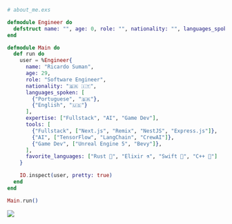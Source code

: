 ```elixir
# about_me.exs

defmodule Engineer do
  defstruct name: "", age: 0, role: "", nationality: "", languages_spoken: [], expertise: [], tools: [], favorite_languages: []
end

defmodule Main do
  def run do
    user = %Engineer{
      name: "Ricardo Suman",
      age: 29,
      role: "Software Engineer",
      nationality: "🇧🇷 🇮🇹",
      languages_spoken: [
        {"Portuguese", "🇧🇷"},
        {"English", "🇺🇸"}
      ],
      expertise: ["Fullstack", "AI", "Game Dev"],
      tools: [
        {"Fullstack", ["Next.js", "Remix", "NestJS", "Express.js"]},
        {"AI", ["TensorFlow", "LangChain", "CrewAI"]},
        {"Game Dev", ["Unreal Engine 5", "Bevy"]},
      ],
      favorite_languages: ["Rust 🦀", "Elixir ⚗️", "Swift 🍏", "C++ 💾"]
    }

    IO.inspect(user, pretty: true)
  end
end

Main.run()
```

<!--<img src="https://github.com/user-attachments/assets/1537554e-6389-466a-8d4e-12f90d619697">-->
<img src="https://github.com/user-attachments/assets/db576ce1-7d39-412c-b9b7-ac31a0b3a3d8">
